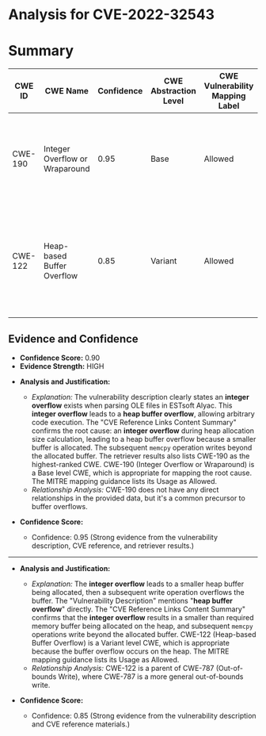 # Analysis for CVE-2022-32543

# Summary
| CWE ID | CWE Name | Confidence | CWE Abstraction Level | CWE Vulnerability Mapping Label | CWE-Vulnerability Mapping Notes |
|---|---|---|---|---|---|
| CWE-190 | Integer Overflow or Wraparound | 0.95 | Base | Allowed | The **integer overflow** leads to a heap buffer overflow, resulting in arbitrary code execution. |
| CWE-122 | Heap-based Buffer Overflow | 0.85 | Variant | Allowed |  The **integer overflow** results in a smaller than required heap allocation, which then leads to a **heap buffer overflow**. |

## Evidence and Confidence

*   **Confidence Score:** 0.90
*   **Evidence Strength:** HIGH

- **Analysis and Justification:**  
  - *Explanation:* The vulnerability description clearly states an **integer overflow** exists when parsing OLE files in ESTsoft Alyac. This **integer overflow** leads to a **heap buffer overflow**, allowing arbitrary code execution. The "CVE Reference Links Content Summary" confirms the root cause: an **integer overflow** during heap allocation size calculation, leading to a heap buffer overflow because a smaller buffer is allocated. The subsequent `memcpy` operation writes beyond the allocated buffer. The retriever results also lists CWE-190 as the highest-ranked CWE. CWE-190 (Integer Overflow or Wraparound) is a Base level CWE, which is appropriate for mapping the root cause. The MITRE mapping guidance lists its Usage as Allowed.
  - *Relationship Analysis:* CWE-190 does not have any direct relationships in the provided data, but it's a common precursor to buffer overflows.

- **Confidence Score:**  
  - Confidence: 0.95 (Strong evidence from the vulnerability description, CVE reference, and retriever results.)

---
- **Analysis and Justification:**  
  - *Explanation:* The **integer overflow** leads to a smaller heap buffer being allocated, then a subsequent write operation overflows the buffer. The "Vulnerability Description" mentions "**heap buffer overflow**" directly. The "CVE Reference Links Content Summary" confirms that the **integer overflow** results in a smaller than required memory buffer being allocated on the heap, and subsequent `memcpy` operations write beyond the allocated buffer. CWE-122 (Heap-based Buffer Overflow) is a Variant level CWE, which is appropriate because the buffer overflow occurs on the heap. The MITRE mapping guidance lists its Usage as Allowed.
  - *Relationship Analysis:* CWE-122 is a parent of CWE-787 (Out-of-bounds Write), where CWE-787 is a more general out-of-bounds write.

- **Confidence Score:**  
  - Confidence: 0.85 (Strong evidence from the vulnerability description and CVE reference materials.)